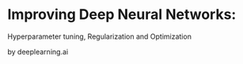 

# Improving Deep Neural Networks: 

Hyperparameter tuning, Regularization and Optimization

by deeplearning.ai
